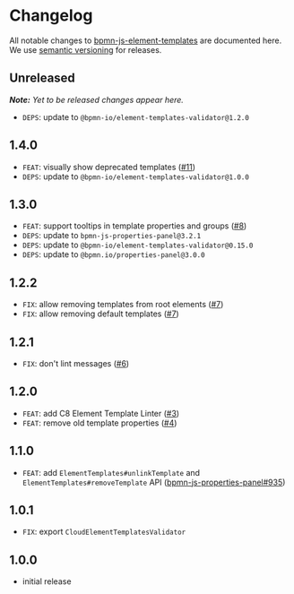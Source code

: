 # Changelog

All notable changes to [bpmn-js-element-templates](https://github.com/bpmn-io/bpmn-js-element-templates) are documented here. We use [semantic versioning](http://semver.org/) for releases.

## Unreleased

___Note:__ Yet to be released changes appear here._

* `DEPS`: update to `@bpmn-io/element-templates-validator@1.2.0`

## 1.4.0

* `FEAT`: visually show deprecated templates ([#11](https://github.com/bpmn-io/bpmn-js-element-templates/issues/11))
* `DEPS`: update to `@bpmn-io/element-templates-validator@1.0.0`


## 1.3.0

* `FEAT`: support tooltips in template properties and groups ([#8](https://github.com/bpmn-io/bpmn-js-element-templates/issues/8))
* `DEPS`: update to `bpmn-js-properties-panel@3.2.1`
* `DEPS`: update to `@bpmn-io/element-templates-validator@0.15.0`
* `DEPS`: update to `@bpmn.io/properties-panel@3.0.0`

## 1.2.2

* `FIX`: allow removing templates from root elements ([#7](https://github.com/bpmn-io/bpmn-js-element-templates/pull/7))
* `FIX`: allow removing default templates ([#7](https://github.com/bpmn-io/bpmn-js-element-templates/pull/7))

## 1.2.1

* `FIX`: don't lint messages ([#6](https://github.com/bpmn-io/bpmn-js-element-templates/pull/6))

## 1.2.0

* `FEAT`: add C8 Element Template Linter ([#3](https://github.com/bpmn-io/bpmn-js-element-templates/pull/3))
* `FEAT`: remove old template properties ([#4](https://github.com/bpmn-io/bpmn-js-element-templates/pull/4))

## 1.1.0

* `FEAT`: add `ElementTemplates#unlinkTemplate` and `ElementTemplates#removeTemplate` API ([bpmn-js-properties-panel#935](https://github.com/bpmn-io/bpmn-js-properties-panel/pull/935))

## 1.0.1

* `FIX`: export `CloudElementTemplatesValidator`

## 1.0.0

* initial release
